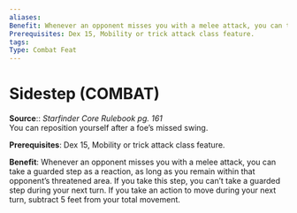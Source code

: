 ```yaml
---
aliases: 
Benefit: Whenever an opponent misses you with a melee attack, you can take a guarded step as a reaction, as long as you remain within that opponent’s threatened area. If you take this step, you can’t take a guarded step during your next turn. If you take an action to move during your next turn, subtract 5 feet from your total movement.
Prerequisites: Dex 15, Mobility or trick attack class feature.
tags: 
Type: Combat Feat
---
```


# Sidestep (COMBAT)

**Source**:: _Starfinder Core Rulebook pg. 161_  
You can reposition yourself after a foe’s missed swing.

**Prerequisites**: Dex 15, Mobility or trick attack class feature.

**Benefit**: Whenever an opponent misses you with a melee attack, you can take a guarded step as a reaction, as long as you remain within that opponent’s threatened area. If you take this step, you can’t take a guarded step during your next turn. If you take an action to move during your next turn, subtract 5 feet from your total movement.
